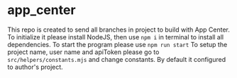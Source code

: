 # app_center

This repo is created to send all branches in project to build with App Center.
To initialize it please install NodeJS, then use `npm i` in terminal to install all dependencies.
To start the program please use `npm run start`
To setup the project name, user name and apiToken please go to `src/helpers/constants.mjs` and change constants. By default it configured to author's project.